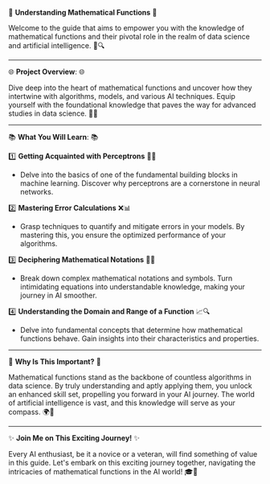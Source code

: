 📖 **Understanding Mathematical Functions** 📖

Welcome to the guide that aims to empower you with the knowledge of mathematical functions and their pivotal role in the realm of data science and artificial intelligence. 🌌🔍

---

🌐 **Project Overview**: 🌐

Dive deep into the heart of mathematical functions and uncover how they intertwine with algorithms, models, and various AI techniques. Equip yourself with the foundational knowledge that paves the way for advanced studies in data science. 🚀💡

---

📚 **What You Will Learn**: 📚

1️⃣ **Getting Acquainted with Perceptrons** 🧠💡
   - Delve into the basics of one of the fundamental building blocks in machine learning. Discover why perceptrons are a cornerstone in neural networks.

2️⃣ **Mastering Error Calculations** ❌📊
   - Grasp techniques to quantify and mitigate errors in your models. By mastering this, you ensure the optimized performance of your algorithms.

3️⃣ **Deciphering Mathematical Notations** 📜➗
   - Break down complex mathematical notations and symbols. Turn intimidating equations into understandable knowledge, making your journey in AI smoother.

4️⃣ **Understanding the Domain and Range of a Function** 📈🔍
   - Delve into fundamental concepts that determine how mathematical functions behave. Gain insights into their characteristics and properties.

---

💼 **Why Is This Important?** 💼

Mathematical functions stand as the backbone of countless algorithms in data science. By truly understanding and aptly applying them, you unlock an enhanced skill set, propelling you forward in your AI journey. The world of artificial intelligence is vast, and this knowledge will serve as your compass. 🌍🧭



---

✨ **Join Me on This Exciting Journey!** ✨

Every AI enthusiast, be it a novice or a veteran, will find something of value in this guide. Let's embark on this exciting journey together, navigating the intricacies of mathematical functions in the AI world! 🎓🌟

